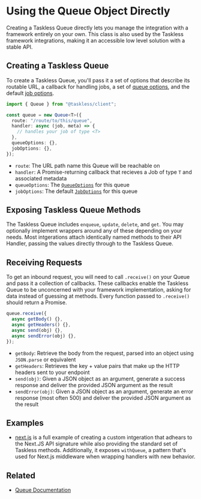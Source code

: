 # Using the Queue Object Directly

Creating a Taskless Queue directly lets you manage the integration with a framework entirely on your own. This class is also used by the Taskless framework integrations, making it an accessible low level solution with a stable API.

## Creating a Taskless Queue

To create a Taskless Queue, you'll pass it a set of options that describe its routable URL, a callback for handling jobs, a set of [queue options](../api/queue.md#queue-options), and the default [job options](../api/queue.md#job-options).

```ts
import { Queue } from "@taskless/client";

const queue = new Queue<T>({
  route: "/route/to/this/queue",
  handler: async (job, meta) => {
    // handles your job of type <T>
  },
  queueOptions: {},
  jobOptions: {},
});
```

- `route`: The URL path name this Queue will be reachable on
- `handler`: A Promise-returning callback that recieves a Job of type `T` and associated metadata
- `queueOptions`: The [`QueueOptions`](../api/queue.md#queue-options) for this queue
- `jobOptions`: The default [`JobOptions`](../api/queue.md#job-options) for this queue

## Exposing Taskless Queue Methods

The Taskless Queue includes `enqueue`, `update`, `delete`, and `get`. You may optionally implement wrappers around any of these depending on your needs. Most intgerations attach identically named methods to their API Handler, passing the values directly through to the Taskless Queue.

## Receiving Requests

To get an inbound request, you will need to call `.receive()` on your Queue and pass it a collection of callbacks. These callbacks enable the Taskless Queue to be unconcerned with your framework implementation, asking for data instead of guessing at methods. Every function passed to `.receive()` should return a Promise.

```ts
queue.receive({
  async getBody() {},
  async getHeaders() {},
  async send(obj) {},
  async sendError(obj) {},
});
```

- `getBody`: Retrieve the body from the request, parsed into an object using `JSON.parse` or equivalent
- `getHeaders`: Retrieves the key + value pairs that make up the HTTP headers sent to your endpoint
- `send(obj)`: Given a JSON object as an argument, generate a success response and deliver the provided JSON argument as the result
- `sendError(obj)`: Given a JSON object as an argument, generate an error response (most often 500) and deliver the provided JSON argument as the result

## Examples

- [next.js](../../packages/taskless/src/next.ts) is a full example of creating a custom intgeration that adhears to the Next.JS API signature while also providing the standard set of Taskless methods. Additionally, it exposes `withQueue`, a pattern that's used for Next.js middleware when wrapping handlers with new behavior.

## Related

- [Queue Documentation](../api/queue.md)
